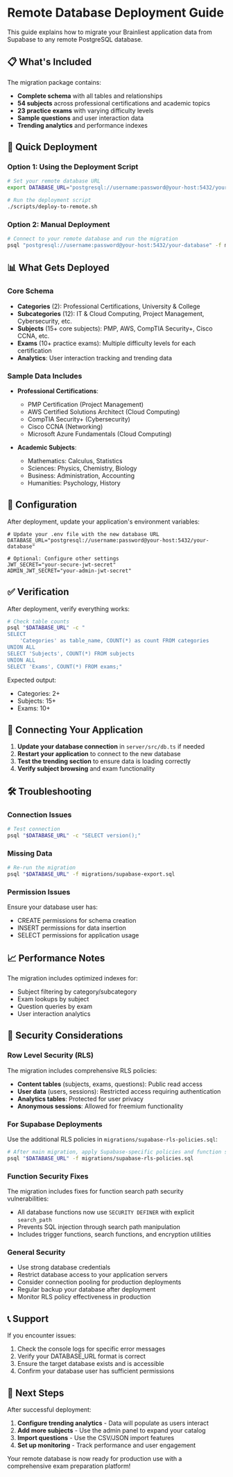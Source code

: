 # Remote Database Deployment Guide

This guide explains how to migrate your Brainliest application data from Supabase to any remote PostgreSQL database.

## 📋 What's Included

The migration package contains:
- **Complete schema** with all tables and relationships
- **54 subjects** across professional certifications and academic topics
- **23 practice exams** with varying difficulty levels
- **Sample questions** and user interaction data
- **Trending analytics** and performance indexes

## 🚀 Quick Deployment

### Option 1: Using the Deployment Script

```bash
# Set your remote database URL
export DATABASE_URL="postgresql://username:password@your-host:5432/your-database"

# Run the deployment script
./scripts/deploy-to-remote.sh
```

### Option 2: Manual Deployment

```bash
# Connect to your remote database and run the migration
psql "postgresql://username:password@your-host:5432/your-database" -f migrations/supabase-export.sql
```

## 📊 What Gets Deployed

### Core Schema
- **Categories** (2): Professional Certifications, University & College
- **Subcategories** (12): IT & Cloud Computing, Project Management, Cybersecurity, etc.
- **Subjects** (15+ core subjects): PMP, AWS, CompTIA Security+, Cisco CCNA, etc.
- **Exams** (10+ practice exams): Multiple difficulty levels for each certification
- **Analytics**: User interaction tracking and trending data

### Sample Data Includes
- **Professional Certifications**:
  - PMP Certification (Project Management)
  - AWS Certified Solutions Architect (Cloud Computing)
  - CompTIA Security+ (Cybersecurity)
  - Cisco CCNA (Networking)
  - Microsoft Azure Fundamentals (Cloud Computing)

- **Academic Subjects**:
  - Mathematics: Calculus, Statistics
  - Sciences: Physics, Chemistry, Biology
  - Business: Administration, Accounting
  - Humanities: Psychology, History

## 🔧 Configuration

After deployment, update your application's environment variables:

```env
# Update your .env file with the new database URL
DATABASE_URL="postgresql://username:password@your-host:5432/your-database"

# Optional: Configure other settings
JWT_SECRET="your-secure-jwt-secret"
ADMIN_JWT_SECRET="your-admin-jwt-secret"
```

## ✅ Verification

After deployment, verify everything works:

```bash
# Check table counts
psql "$DATABASE_URL" -c "
SELECT 
    'Categories' as table_name, COUNT(*) as count FROM categories
UNION ALL
SELECT 'Subjects', COUNT(*) FROM subjects
UNION ALL
SELECT 'Exams', COUNT(*) FROM exams;"
```

Expected output:
- Categories: 2+
- Subjects: 15+
- Exams: 10+

## 🔄 Connecting Your Application

1. **Update your database connection** in `server/src/db.ts` if needed
2. **Restart your application** to connect to the new database
3. **Test the trending section** to ensure data is loading correctly
4. **Verify subject browsing** and exam functionality

## 🛠 Troubleshooting

### Connection Issues
```bash
# Test connection
psql "$DATABASE_URL" -c "SELECT version();"
```

### Missing Data
```bash
# Re-run the migration
psql "$DATABASE_URL" -f migrations/supabase-export.sql
```

### Permission Issues
Ensure your database user has:
- CREATE permissions for schema creation
- INSERT permissions for data insertion
- SELECT permissions for application usage

## 📈 Performance Notes

The migration includes optimized indexes for:
- Subject filtering by category/subcategory
- Exam lookups by subject
- Question queries by exam
- User interaction analytics

## 🔐 Security Considerations

### Row Level Security (RLS)
The migration includes comprehensive RLS policies:
- **Content tables** (subjects, exams, questions): Public read access
- **User data** (users, sessions): Restricted access requiring authentication
- **Analytics tables**: Protected for user privacy
- **Anonymous sessions**: Allowed for freemium functionality

### For Supabase Deployments
Use the additional RLS policies in `migrations/supabase-rls-policies.sql`:
```bash
# After main migration, apply Supabase-specific policies and function security fixes
psql "$DATABASE_URL" -f migrations/supabase-rls-policies.sql
```

### Function Security Fixes
The migration includes fixes for function search path security vulnerabilities:
- All database functions now use `SECURITY DEFINER` with explicit `search_path`
- Prevents SQL injection through search path manipulation
- Includes trigger functions, search functions, and encryption utilities

### General Security
- Use strong database credentials
- Restrict database access to your application servers
- Consider connection pooling for production deployments
- Regular backup your database after deployment
- Monitor RLS policy effectiveness in production

## 📞 Support

If you encounter issues:
1. Check the console logs for specific error messages
2. Verify your DATABASE_URL format is correct
3. Ensure the target database exists and is accessible
4. Confirm your database user has sufficient permissions

## 🎯 Next Steps

After successful deployment:
1. **Configure trending analytics** - Data will populate as users interact
2. **Add more subjects** - Use the admin panel to expand your catalog
3. **Import questions** - Use the CSV/JSON import features
4. **Set up monitoring** - Track performance and user engagement

Your remote database is now ready for production use with a comprehensive exam preparation platform!